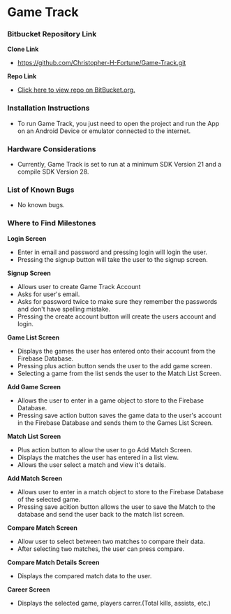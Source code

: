 # Game Track #

### Bitbucket Repository Link ###

**Clone Link**
- https://github.com/Christopher-H-Fortune/Game-Track.git

**Repo Link**
- [Click here to view repo on BitBucket.org.](https://github.com/Christopher-H-Fortune/Game-Track)

### Installation Instructions ###

* To run Game Track, you just need to open the project and run the App on an Android Device or emulator connected to the internet. 

### Hardware Considerations ###

* Currently, Game Track is set to run at a minimum SDK Version 21 and a compile SDK Version 28.

### List of Known Bugs ###

* No known bugs.

### Where to Find Milestones ###

**Login Screen**

- Enter in email and password and pressing login will login the user.
- Pressing the signup button will take the user to the signup screen.

**Signup Screen**

- Allows user to create Game Track Account
- Asks for user's email.
- Asks for password twice to make sure they remember the passwords and don't have spelling mistake.
- Pressing the create account button will create the users account and login.

**Game List Screen**

- Displays the games the user has entered onto their account from the Firebase Database.
- Pressing plus action button sends the user to the add game screen.
- Selecting a game from the list sends the user to the Match List Screen.

**Add Game Screen**

- Allows the user to enter in a game object to store to the Firebase Database.
- Pressing save action button saves the game data to the user's account in the Firebase Database and sends them to the Games List Screen.

**Match List Screen** 

- Plus action button to allow the user to go Add Match Screen.
- Displays the matches the user has entered in a list view.
- Allows the user select a match and view it's details.

**Add Match Screen** 

- Allows user to enter in a match object to store to the Firebase Database of the selected game.
- Pressing save acition button allows the user to save the Match to the database and send the user back to the match list screen.

**Compare Match Screen**

- Allow user to select between two matches to compare their data.
- After selecting two matches, the user can press compare.

**Compare Match Details Screen**

- Displays the compared match data to the user.

**Career Screen**

- Displays the selected game, players carrer.(Total kills, assists, etc.)